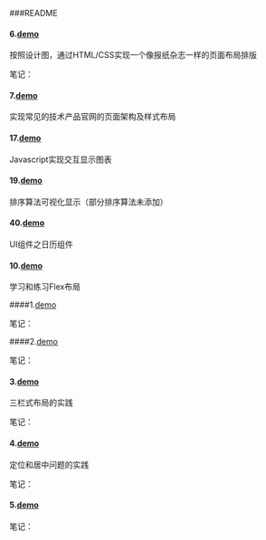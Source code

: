 
###README





#### 6.[demo](http://ghrecord.github.io/ife2016/task1/6/task_6.html)

按照设计图，通过HTML/CSS实现一个像报纸杂志一样的页面布局排版

笔记：

#### 7.[demo](http://ghrecord.github.io/ife2016/task1/7/task_7.html)
实现常见的技术产品官网的页面架构及样式布局

#### 17.[demo](http://ghrecord.github.io/ife2016/task2/17/task_17.html)
Javascript实现交互显示图表

#### 19.[demo](http://ghrecord.github.io/ife2016/task2/19/task_19.html)
排序算法可视化显示（部分排序算法未添加）

#### 40.[demo](http://ghrecord.github.io/ife2016/task3/40/demo.html)
UI组件之日历组件








#### 10.[demo](http://ghrecord.github.io/ife2016/task1/10/task_10.html)




学习和练习Flex布局



####1.[demo](http://ghrecord.github.io/ife2016/task1/1/task_1.html)



笔记：







####2.[demo](http://ghrecord.github.io/ife2016/task1/2/task_2.html)



笔记：







#### 3.[demo](http://ghrecord.github.io/ife2016/task1/3/task_3.html)

三栏式布局的实践

笔记：



#### 4.[demo](http://ghrecord.github.io/ife2016/task1/4/task_4.html)

定位和居中问题的实践

笔记：



#### 5.[demo](http://ghrecord.github.io/ife2016/task1/5/task_5.html)



笔记：

